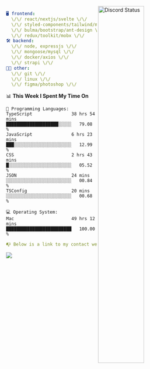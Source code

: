 
<a href="https://discord.com/users/279302975371870218" target="_blank">
    <img width="50%" align="right" alt="Discord Status" src="https://lanyard.cnrad.dev/api/279302975371870218?bg=161B22&borderRadius=5px%205px%200%200&hideTimestamp=true&idleMessage=Just%20chillin%27%20at%20the%20moment&animated=true">
</a>

```yaml
🖥️ frontend: 
  \/\/ react/nextjs/svelte \/\/
  \/\/ styled-components/tailwind/mui/
  \/\/ bulma/bootstrap/ant-design \/\/
  \/\/ redux/toolkit/mobx \/\/
🛠 backend: 
  \/\/ node, expressjs \/\/
  \/\/ mongoose/mysql \/\/
  \/\/ docker/axios \/\/
  \/\/ strapi \/\/
👨‍💻 other: 
  \/\/ git \/\/ 
  \/\/ linux \/\/
  \/\/ figma/photoshop \/\/
```
<!--START_SECTION:waka-->
📊 **This Week I Spent My Time On** 

```text
💬 Programming Languages: 
TypeScript               38 hrs 54 mins      ████████████████████░░░░░   79.08 % 
JavaScript               6 hrs 23 mins       ███░░░░░░░░░░░░░░░░░░░░░░   12.99 % 
CSS                      2 hrs 43 mins       █░░░░░░░░░░░░░░░░░░░░░░░░   05.52 % 
JSON                     24 mins             ░░░░░░░░░░░░░░░░░░░░░░░░░   00.84 % 
TSConfig                 20 mins             ░░░░░░░░░░░░░░░░░░░░░░░░░   00.68 % 

💻 Operating System: 
Mac                      49 hrs 12 mins      █████████████████████████   100.00 % 
```


<!--END_SECTION:waka-->
```yaml
📭 Below is a link to my contact website 
```
<a href="https://mxns.xyz" target="_black"> <img src="https://img.shields.io/badge/website-161B22?style=for-the-badge&logo=About.me&logoColor=white"></img> <a/>

